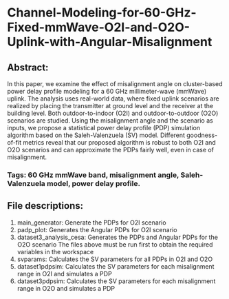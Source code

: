 # Channel-Modeling-for-60-GHz-Fixed-mmWave-O2I-and-O2O-Uplink-with-Angular-Misalignment

## Abstract: 
In this paper, we examine the effect of misalignment angle on cluster-based power delay profile modeling for a 60 GHz millimeter-wave (mmWave) uplink. The analysis uses real-world data, where fixed uplink scenarios are realized by placing the transmitter at ground level and the receiver at the building level. Both outdoor-to-indoor (O2I) and outdoor-to-outdoor (O2O) scenarios are studied. Using the misalignment angle and the scenario as inputs, we propose a statistical power delay profile (PDP) simulation algorithm based on the Saleh-Valenzuela (SV) model. Different goodness-of-fit metrics reveal that our proposed algorithm is robust to both O2I and O2O scenarios and can approximate the PDPs fairly well, even in case of misalignment. 

### Tags: 60 GHz mmWave band, misalignment angle, Saleh-Valenzuela model, power delay profile.

## File descriptions:
1. main_generator: Generate the PDPs for O2I scenario
2. padp_plot: Generates the Angular PDPs for O2I scenario
3. dataset3_analysis_cesa: Generates the PDPs and Angular PDPs for the O2O scenario
   The files above must be run first to obtain the required variables in the workspace
4. svparams: Calculates the SV parameters for all PDPs in O2I and O2O
5. dataset1pdpsim: Calculates the SV parameters for each misalignment range in O2I and simulates a PDP
6. dataset3pdpsim: Calculates the SV parameters for each misalignment range in O2O and simulates a PDP

